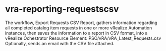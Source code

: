 # vra-reporting-requestscsv
The workflow, Export Requests CSV Report, gathers information regarding all completed catalog item requests in one or more vRealize Automation instances, then saves the information to a report in CSV format, into a vRealize Ochestrator Resource Element: PSO/vRA/vRA_Latest_Requests.csv Optionally, sends an email with the CSV file attached.
